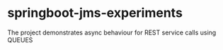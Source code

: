 # springboot-jms-experiments
The project demonstrates async behaviour for REST service calls using QUEUES